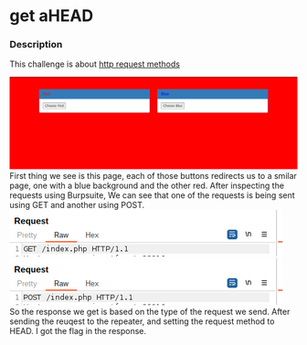 # get aHEAD

### Description
This challenge is about <a href="https://developer.mozilla.org/en-US/docs/Web/HTTP/Methods">http request methods</a>

<img src="./imgs/page1.png">
<br>
First thing we see is this page, each of those buttons redirects us to a smilar page, one with a blue background and the other red.
After inspecting the requests using Burpsuite, We can see that one of the requests is being sent using GET and another using POST.
<img src="./imgs/get.png">
<img src="./imgs/post.png">
<br>
So the response we get is based on the type of the request we send.
After sending the reuqest to the repeater, and setting the request method to HEAD. I got the flag in the response.